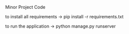 Minor Project Code

to install all requirements
-> pip install -r requirements.txt

to run the application
-> python manage.py runserver 
